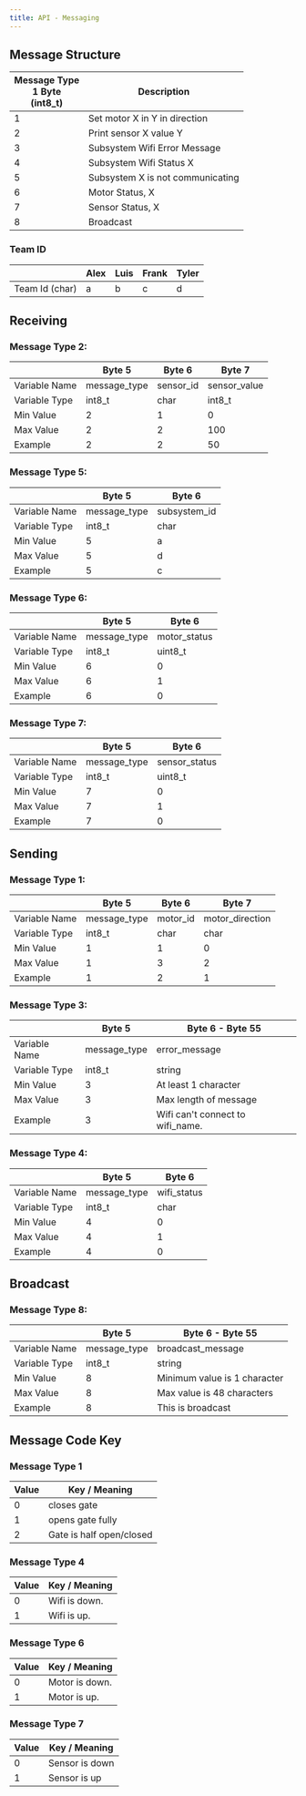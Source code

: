 ```yaml
---
title: API - Messaging
---
```

## Message Structure

| Message Type <br /> 1 Byte <br /> (int8_t)            | Description |
| --------------------------------------------- | ----------- |
|1                                              | Set motor X in Y in direction |
|2                                              | Print sensor X value Y |
|3                                              | Subsystem Wifi Error Message |
|4                                              | Subsystem Wifi Status X |
|5                                              | Subsystem X is not communicating |
|6                                              | Motor Status, X |
|7                                              | Sensor Status, X |
|8                                              | Broadcast |

### Team ID

|  | Alex | Luis | Frank | Tyler |
|--|------|------|-------|-------|
|Team Id (char) | a | b | c | d |

## Receiving

### Message Type 2:

|     | Byte 5 | Byte 6 | Byte 7 |
|------------| --------------| ------------- | ------------- |
| Variable Name | message_type | sensor_id | sensor_value |
|Variable Type | int8_t | char | int8_t |
| Min Value| 2 | 1 | 0 |
| Max Value| 2 | 2 | 100 |
| Example | 2 | 2 | 50 |

### Message Type 5:

|      | Byte 5 | Byte 6 |
|------------| --------------| ------------- |
| Variable Name | message_type | subsystem_id |
|Variable Type | int8_t | char |
| Min Value | 5 | a |
| Max Value| 5 | d |
| Example | 5 | c |

### Message Type 6:

|      | Byte 5 | Byte 6 |
|------------| --------------| ------------- |
| Variable Name | message_type | motor_status |
|Variable Type | int8_t | uint8_t |
| Min Value | 6 | 0 |
| Max Value| 6 | 1 |
| Example | 6 | 0 |

### Message Type 7:

|      | Byte 5 | Byte 6 |
|------------| --------------| ------------- |
| Variable Name | message_type | sensor_status |
|Variable Type | int8_t | uint8_t |
| Min Value | 7 | 0 |
| Max Value| 7 | 1 |
| Example | 7 | 0 |

## Sending

### Message Type 1:

|   | Byte 5 | Byte 6 | Byte 7 |
|------------| --------------| ------------- | ------------- |
| Variable Name | message_type | motor_id | motor_direction |
|Variable Type | int8_t | char | char |
| Min Value| 1 | 1 | 0 |
| Max Value| 1 | 3 | 2 |
| Example | 1 | 2 | 1 |

### Message Type 3:

|      | Byte 5 | Byte 6 - Byte 55 |
|------------| --------------| ------------- |
| Variable Name | message_type | error_message |
|Variable Type | int8_t | string |
| Min Value| 3 | At least 1 character |
| Max Value| 3 | Max length of message |
| Example | 3 | Wifi can't connect to wifi_name. |

### Message Type 4:

|      | Byte 5 | Byte 6 |
|------------| --------------| ------------- |
| Variable Name | message_type | wifi_status |
|Variable Type | int8_t | char |
| Min Value | 4 | 0 |
| Max Value| 4 | 1 |
| Example | 4 | 0 |

## Broadcast

### Message Type 8:

|      | Byte 5 | Byte 6 - Byte 55 |
|------------| --------------| ------------- |
| Variable Name | message_type | broadcast_message |
|Variable Type | int8_t | string |
| Min Value| 8 | Minimum value is 1 character |
| Max Value| 8 | Max value is 48 characters |
| Example | 8 | This is broadcast |

## Message Code Key

### Message Type 1

|  Value | Key / Meaning|
|--------|--------------|
| 0 | closes gate |
| 1 | opens gate fully |
| 2 | Gate is half open/closed |

### Message Type 4

|  Value | Key / Meaning|
|--------|--------------|
| 0 | Wifi is down. |
| 1 | Wifi is up. |

### Message Type 6

|  Value | Key / Meaning|
|--------|--------------|
| 0 | Motor is down. |
| 1 | Motor is up. |

### Message Type 7

|  Value | Key / Meaning|
|--------|--------------|
| 0 | Sensor is down |
| 1 | Sensor is up |
